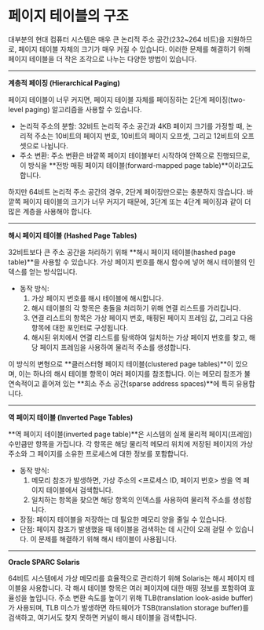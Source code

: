 # 페이지 테이블의 구조

대부분의 현대 컴퓨터 시스템은 매우 큰 논리적 주소 공간(232\~264 비트)을 지원하므로, 페이지 테이블 자체의 크기가 매우 커질 수 있습니다. 이러한 문제를 해결하기 위해 페이지 테이블을 더 작은 조각으로 나누는 다양한 방법이 있습니다.

***

**계층적 페이징 (Hierarchical Paging)**

페이지 테이블이 너무 커지면, 페이지 테이블 자체를 페이징하는 2단계 페이징(two-level paging) 알고리즘을 사용할 수 있습니다.

* 논리적 주소의 분할: 32비트 논리적 주소 공간과 4KB 페이지 크기를 가정할 때, 논리적 주소는 10비트의 페이지 번호, 10비트의 페이지 오프셋, 그리고 12비트의 오프셋으로 나뉩니다.
* 주소 변환: 주소 변환은 바깥쪽 페이지 테이블부터 시작하여 안쪽으로 진행되므로, 이 방식을 \*\*전방 매핑 페이지 테이블(forward-mapped page table)\*\*이라고도 합니다.

하지만 64비트 논리적 주소 공간의 경우, 2단계 페이징만으로는 충분하지 않습니다. 바깥쪽 페이지 테이블의 크기가 너무 커지기 때문에, 3단계 또는 4단계 페이징과 같이 더 많은 계층을 사용해야 합니다.

***

**해시 페이지 테이블 (Hashed Page Tables)**

32비트보다 큰 주소 공간을 처리하기 위해 \*\*해시 페이지 테이블(hashed page table)\*\*을 사용할 수 있습니다. 가상 페이지 번호를 해시 함수에 넣어 해시 테이블의 인덱스를 얻는 방식입니다.

* 동작 방식:
  1. 가상 페이지 번호를 해시 테이블에 해시합니다.
  2. 해시 테이블의 각 항목은 충돌을 처리하기 위해 연결 리스트를 가리킵니다.
  3. 연결 리스트의 항목은 가상 페이지 번호, 매핑된 페이지 프레임 값, 그리고 다음 항목에 대한 포인터로 구성됩니다.
  4. 해시된 위치에서 연결 리스트를 탐색하여 일치하는 가상 페이지 번호를 찾고, 해당 페이지 프레임을 사용하여 물리적 주소를 생성합니다.

이 방식의 변형으로 \*\*클러스터형 페이지 테이블(clustered page tables)\*\*이 있으며, 이는 하나의 해시 테이블 항목이 여러 페이지를 참조합니다. 이는 메모리 참조가 불연속적이고 흩어져 있는 \*\*희소 주소 공간(sparse address spaces)\*\*에 특히 유용합니다.

***

**역 페이지 테이블 (Inverted Page Tables)**

\*\*역 페이지 테이블(inverted page table)\*\*은 시스템의 실제 물리적 페이지(프레임) 수만큼만 항목을 가집니다. 각 항목은 해당 물리적 메모리 위치에 저장된 페이지의 가상 주소와 그 페이지를 소유한 프로세스에 대한 정보를 포함합니다.

* 동작 방식:
  1. 메모리 참조가 발생하면, 가상 주소의 <프로세스 ID, 페이지 번호> 쌍을 역 페이지 테이블에서 검색합니다.
  2. 일치하는 항목을 찾으면 해당 항목의 인덱스를 사용하여 물리적 주소를 생성합니다.
* 장점: 페이지 테이블을 저장하는 데 필요한 메모리 양을 줄일 수 있습니다.
* 단점: 페이지 참조가 발생했을 때 테이블을 검색하는 데 시간이 오래 걸릴 수 있습니다. 이 문제를 해결하기 위해 해시 테이블이 사용됩니다.

***

**Oracle SPARC Solaris**

64비트 시스템에서 가상 메모리를 효율적으로 관리하기 위해 Solaris는 해시 페이지 테이블을 사용합니다. 각 해시 테이블 항목은 여러 페이지에 대한 매핑 정보를 포함하여 효율성을 높입니다. 주소 변환 속도를 높이기 위해 TLB(translation look-aside buffer)가 사용되며, TLB 미스가 발생하면 하드웨어가 TSB(translation storage buffer)를 검색하고, 여기서도 찾지 못하면 커널이 해시 테이블을 검색합니다.
